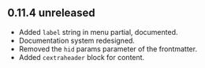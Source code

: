 ## 0.11.4 unreleased
- Added `label` string in menu partial, documented.
- Documentation system redesigned.
- Removed the `hid` params parameter of the frontmatter.
- Added `cextraheader` block for content.
